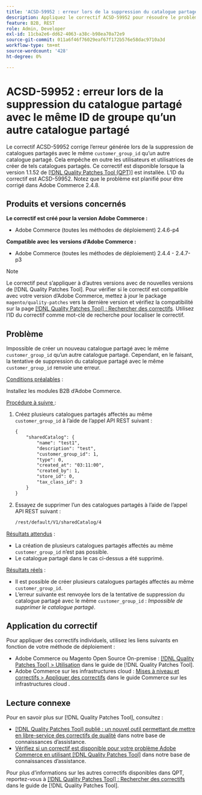```yaml
---
title: 'ACSD-59952 : erreur lors de la suppression du catalogue partagé avec le même ID de groupe qu’un autre catalogue partagé'
description: Appliquez le correctif ACSD-59952 pour résoudre le problème d’Adobe Commerce où une erreur est générée lors de la suppression d’un catalogue partagé avec le même « customer_group_id » qu’un autre catalogue partagé.
feature: B2B, REST
role: Admin, Developer
exl-id: 11cba2e6-dd62-4063-a38c-b98ea70a72e9
source-git-commit: 011a6f46f76029eaf67f172b576e58dac9710a3d
workflow-type: tm+mt
source-wordcount: '428'
ht-degree: 0%

---
```


# ACSD-59952 : erreur lors de la suppression du catalogue partagé avec le même ID de groupe qu’un autre catalogue partagé

Le correctif ACSD-59952 corrige l’erreur générée lors de la suppression de catalogues partagés avec le même `customer_group_id` qu’un autre catalogue partagé. Cela empêche en outre les utilisateurs et utilisatrices de créer de tels catalogues partagés. Ce correctif est disponible lorsque la version 1.1.52 de [[!DNL Quality Patches Tool (QPT)]](https://experienceleague.adobe.com/fr/docs/commerce-operations/tools/quality-patches-tool/quality-patches-tool-to-self-serve-quality-patches) est installée. L’ID du correctif est ACSD-59952. Notez que le problème est planifié pour être corrigé dans Adobe Commerce 2.4.8.

## Produits et versions concernés

**Le correctif est créé pour la version Adobe Commerce :**

* Adobe Commerce (toutes les méthodes de déploiement) 2.4.6-p4

**Compatible avec les versions d’Adobe Commerce :**

* Adobe Commerce (toutes les méthodes de déploiement) 2.4.4 - 2.4.7-p3

>[!NOTE]
>
>Le correctif peut s’appliquer à d’autres versions avec de nouvelles versions de [!DNL Quality Patches Tool]. Pour vérifier si le correctif est compatible avec votre version d’Adobe Commerce, mettez à jour le package `magento/quality-patches` vers la dernière version et vérifiez la compatibilité sur la page [[!DNL Quality Patches Tool] : Rechercher des correctifs](https://experienceleague.adobe.com/tools/commerce-quality-patches/index.html?lang=fr). Utilisez l’ID du correctif comme mot-clé de recherche pour localiser le correctif.

## Problème

Impossible de créer un nouveau catalogue partagé avec le même `customer_group_id` qu’un autre catalogue partagé. Cependant, en le faisant, la tentative de suppression du catalogue partagé avec le même `customer_group_id` renvoie une erreur.

<u>Conditions préalables</u> :

Installez les modules B2B d’Adobe Commerce.

<u>Procédure à suivre </u> :

1. Créez plusieurs catalogues partagés affectés au même `customer_group_id` à l’aide de l’appel API REST suivant :

   ```REST
   {
       "sharedCatalog": {
           "name": "test1",
           "description": "test",
           "customer_group_id": 1,
           "type": 0,
           "created_at": "03:11:00",
           "created_by": 1,
           "store_id": 0,
           "tax_class_id": 3
       }
   }
   ```

1. Essayez de supprimer l’un des catalogues partagés à l’aide de l’appel API REST suivant :

   ```REST
   /rest/default/V1/sharedCatalog/4
   ```

<u>Résultats attendus</u> :

* La création de plusieurs catalogues partagés affectés au même `customer_group_id` n’est pas possible.
* Le catalogue partagé dans le cas ci-dessus a été supprimé.

<u>Résultats réels</u> :

* Il est possible de créer plusieurs catalogues partagés affectés au même `customer_group_id`.
* L’erreur suivante est renvoyée lors de la tentative de suppression du catalogue partagé avec le même `customer_group_id` : *Impossible de supprimer le catalogue partagé*.

## Application du correctif

Pour appliquer des correctifs individuels, utilisez les liens suivants en fonction de votre méthode de déploiement :

* Adobe Commerce ou Magento Open Source On-premise : [[!DNL Quality Patches Tool] > Utilisation](/help/tools/quality-patches-tool/usage.md) dans le guide de [!DNL Quality Patches Tool].
* Adobe Commerce sur les infrastructures cloud : [Mises à niveau et correctifs > Appliquer des correctifs](https://experienceleague.adobe.com/docs/commerce-cloud-service/user-guide/develop/upgrade/apply-patches.html?lang=fr) dans le guide Commerce sur les infrastructures cloud .

## Lecture connexe

Pour en savoir plus sur [!DNL Quality Patches Tool], consultez :

* [[!DNL Quality Patches Tool] publié : un nouvel outil permettant de mettre en libre-service des correctifs de qualité](https://experienceleague.adobe.com/fr/docs/commerce-operations/tools/quality-patches-tool/quality-patches-tool-to-self-serve-quality-patches) dans notre base de connaissances d’assistance.
* [Vérifiez si un correctif est disponible pour votre problème Adobe Commerce en utilisant [!DNL Quality Patches Tool]](/help/tools/quality-patches-tool/patches-available-in-qpt/check-patch-for-magento-issue-with-magento-quality-patches.md) dans notre base de connaissances d’assistance.

Pour plus d’informations sur les autres correctifs disponibles dans QPT, reportez-vous à [[!DNL Quality Patches Tool] : Rechercher des correctifs](https://experienceleague.adobe.com/tools/commerce-quality-patches/index.html?lang=fr) dans le guide de [!DNL Quality Patches Tool].
